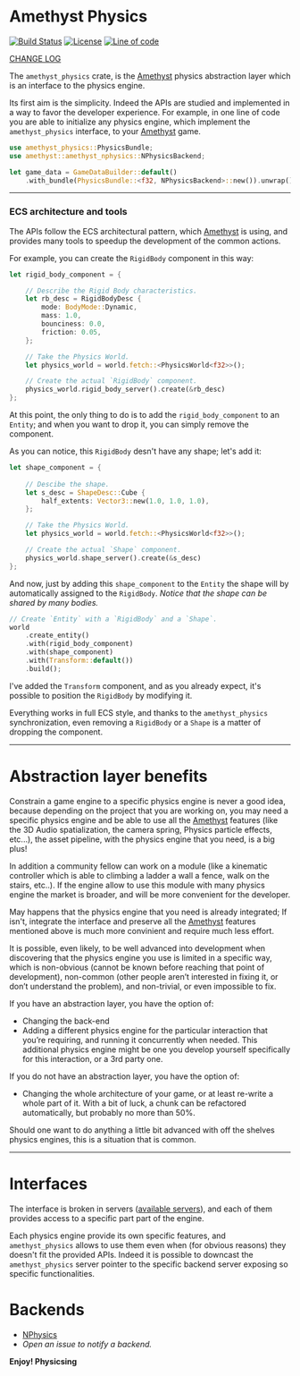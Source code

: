 # Amethyst Physics

[![Build Status]](https://travis-ci.org/AndreaCatania/amethyst_physics) [![License]](https://github.com/AndreaCatania/amethyst_physics/blob/master/LICENSE) [![Line of code]](https://github.com/AndreaCatania/amethyst_physics/pulse)

[CHANGE LOG]

[Build Status]: https://travis-ci.org/AndreaCatania/amethyst_physics.svg?branch=master
[License]: https://img.shields.io/badge/License-MIT-green.svg
[Line of code]: https://tokei.rs/b1/github/andreacatania/amethyst_physics?category=code
[change log]: https://github.com/AndreaCatania/amethyst_physics/blob/master/docs/CHANGELOG.md

The `amethyst_physics` crate, is the [Amethyst] physics abstraction layer which is an interface to the physics engine.

Its first aim is the simplicity. Indeed the APIs are studied and implemented in a way to favor the developer experience. For example, in one line of code you are able to initialize any physics engine, which implement the `amethyst_physics` interface, to your [Amethyst] game.

```rust
use amethyst_physics::PhysicsBundle;
use amethyst::amethyst_nphysics::NPhysicsBackend;

let game_data = GameDataBuilder::default()
    .with_bundle(PhysicsBundle::<f32, NPhysicsBackend>::new()).unwrap()
```

---

### ECS architecture and tools
The APIs follow the ECS architectural pattern, which [Amethyst] is using, and provides many tools to speedup the development of the common actions.

For example, you can create the `RigidBody` component in this way:

```rust
let rigid_body_component = {

    // Describe the Rigid Body characteristics.
    let rb_desc = RigidBodyDesc {
        mode: BodyMode::Dynamic,
        mass: 1.0,
        bounciness: 0.0,
        friction: 0.05,
    };

    // Take the Physics World.
    let physics_world = world.fetch::<PhysicsWorld<f32>>();

    // Create the actual `RigidBody` component.
    physics_world.rigid_body_server().create(&rb_desc)
};
```

At this point, the only thing to do is to add the `rigid_body_component` to an `Entity`; and when you want to drop it, you can simply remove the component.

As you can notice, this `RigidBody` desn't have any shape; let's add it:

```rust
let shape_component = {
    
    // Descibe the shape.
    let s_desc = ShapeDesc::Cube {
        half_extents: Vector3::new(1.0, 1.0, 1.0),
    };

    // Take the Physics World.
    let physics_world = world.fetch::<PhysicsWorld<f32>>();

    // Create the actual `Shape` component.
    physics_world.shape_server().create(&s_desc)
};
```

And now, just by adding this `shape_component` to the `Entity` the shape will by automatically assigned to the `RigidBody`.
_Notice that the shape can be shared by many bodies._

```rust
// Create `Entity` with a `RigidBody` and a `Shape`.
world
    .create_entity()
    .with(rigid_body_component)
    .with(shape_component)
    .with(Transform::default())
    .build();
```

I've added the `Transform` component, and as you already expect, it's possible to position the `RigidBody` by modifying it.

Everything works in full ECS style, and thanks to the `amethyst_physics` synchronization, even removing a `RigidBody` or a `Shape` is a matter of dropping the component.

---

# Abstraction layer benefits

Constrain a game engine to a specific physics engine is never a good idea, because depending on the project that you are working on, you may need a specific physics engine and be able to use all the [Amethyst] features (like the 3D Audio spatialization, the camera spring, Physics particle effects, etc...), the asset pipeline, with the physics engine that you need, is a big plus!

In addition a community fellow can work on a module (like a kinematic controller which is able to climbing a ladder a wall a fence, walk on the stairs, etc..).
If the engine allow to use this module with many physics engine the market is broader, and will be more convenient for the developer.

May happens that the physics engine that you need is already integrated; If isn't, integrate the interface and preserve all the [Amethyst] features mentioned above is much more convinient and require much less effort.

It is possible, even likely, to be well advanced into development when discovering that the physics engine you use is limited in a specific way, which is non-obvious (cannot be known before reaching that point of development), non-common (other people aren’t interested in fixing it, or don’t understand the problem), and non-trivial, or even impossible to fix.

If you have an abstraction layer, you have the option of:
- Changing the back-end
- Adding a different physics engine for the particular interaction that you’re requiring, and running it concurrently when needed. This additional physics engine might be one you develop yourself specifically for this interaction, or a 3rd party one.

If you do not have an abstraction layer, you have the option of:
- Changing the whole architecture of your game, or at least re-write a whole part of it. With a bit of luck, a chunk can be refactored automatically, but probably no more than 50%.

Should one want to do anything a little bit advanced with off the shelves physics engines, this is a situation that is common.

---

# Interfaces

The interface is broken in servers ([available servers](./src/servers/)), and each of them provides access to a specific part part of the engine.

Each physics engine provide its own specific features, and `amethyst_physics` allows to use them even when (for obvious reasons) they doesn't fit the provided APIs.
Indeed it is possible to downcast the `amethyst_physics` server pointer to the specific backend server exposing so specific functionalities.

# Backends

- [NPhysics](https://github.com/AndreaCatania/amethyst_nphysics)
- _Open an issue to notify a backend._

**Enjoy! Physicsing**

[Amethyst]: https://github.com/amethyst/amethyst
[PhysicsBackend]: ./src/trait.PhysicsBackend.html
[PhysicsBundle]: ./src/struct.PhysicsBundle.html


